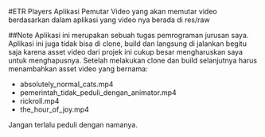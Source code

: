 #ETR Players
Aplikasi Pemutar Video yang akan memutar video berdasarkan dalam aplikasi yang video nya berada di res/raw

##Note
Aplikasi ini merupakan sebuah tugas pemrograman jurusan saya.
Aplikasi ini juga tidak bisa di clone, build dan langsung di jalankan begitu saja karena asset video dari projek ini cukup besar mengharuskan saya untuk menghapusnya.
Setelah melakukan clone dan build selanjutnya harus menambahkan asset video yang bernama:

- absolutely_normal_cats.mp4
- pemerintah_tidak_peduli_dengan_animator.mp4
- rickroll.mp4
- the_hour_of_joy.mp4

Jangan terlalu peduli dengan namanya.
